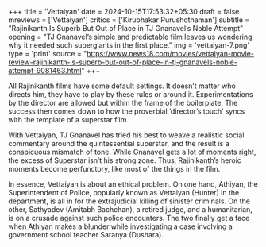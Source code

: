 +++
title = 'Vettaiyan'
date = 2024-10-15T17:53:32+05:30
draft = false
mreviews = ['Vettaiyan']
critics = ['Kirubhakar Purushothaman']
subtitle = "Rajinikanth Is Superb But Out of Place in TJ Gnanavel’s Noble Attempt"
opening = "TJ Gnanavel’s simple and predictable film leaves us wondering why it needed such supergiants in the first place."
img = 'vettaiyan-7.png'
type = 'print'
source = "https://www.news18.com/movies/vettaiyan-movie-review-rajinikanth-is-superb-but-out-of-place-in-tj-gnanavels-noble-attempt-9081463.html"
+++

All Rajinikanth films have some default settings. It doesn’t matter who directs him, they have to play by these rules or around it. Experimentations by the director are allowed but within the frame of the boilerplate. The success then comes down to how the proverbial ‘director’s touch’ syncs with the template of a superstar film.

With Vettaiyan, TJ Gnanavel has tried his best to weave a realistic social commentary around the quintessential superstar, and the result is a conspicuous mismatch of tone. While Gnanavel gets a lot of moments right, the excess of Superstar isn’t his strong zone. Thus, Rajinikanth’s heroic moments become perfunctory, like most of the things in the film.

In essence, Vettaiyan is about an ethical problem. On one hand, Athiyan, the Superintendent of Police, popularly known as Vettaiyan (Hunter) in the department, is all in for the extrajudicial killing of sinister criminals. On the other, Sathyadev (Amitabh Bachchan), a retired judge, and a humanitarian, is on a crusade against such police encounters. The two finally get a face when Athiyan makes a blunder while investigating a case involving a government school teacher Saranya (Dushara).
